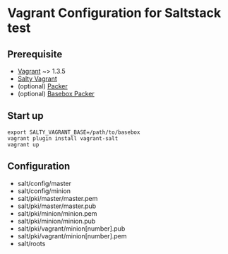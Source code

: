Vagrant Configuration for Saltstack test
========================================

Prerequisite
------------

* [Vagrant](http://www.vagrantup.com) ~> 1.3.5
* [Salty Vagrant](https://github.com/saltstack/salty-vagrant)
* (optional) [Packer](http://www.packer.io)
* (optional) [Basebox Packer](https://github.com/misheska/basebox-packer)

Start up
--------

```
export SALTY_VAGRANT_BASE=/path/to/basebox
vagrant plugin install vagrant-salt
vagrant up
```

Configuration
-------------
* salt/config/master
* salt/config/minion
* salt/pki/master/master.pem
* salt/pki/master/master.pub
* salt/pki/minion/minion.pem
* salt/pki/minion/minion.pub
* salt/pki/vagrant/minion[number].pub
* salt/pki/vagrant/minion[number].pem
* salt/roots
